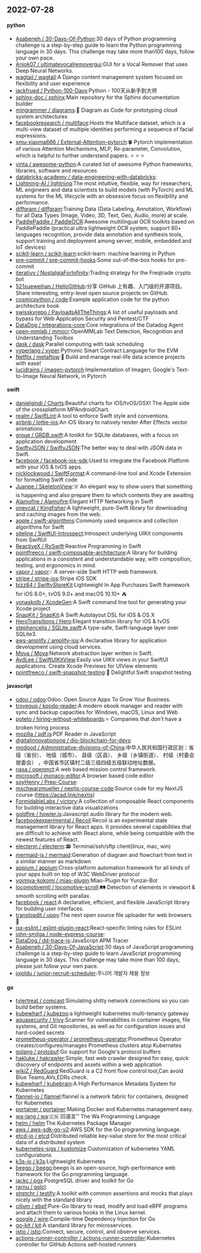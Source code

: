 ## 2022-07-28

#### python
* [Asabeneh / 30-Days-Of-Python](https://github.com/Asabeneh/30-Days-Of-Python):30 days of Python programming challenge is a step-by-step guide to learn the Python programming language in 30 days. This challenge may take more than100 days, follow your own pace.
* [Anjok07 / ultimatevocalremovergui](https://github.com/Anjok07/ultimatevocalremovergui):GUI for a Vocal Remover that uses Deep Neural Networks.
* [wagtail / wagtail](https://github.com/wagtail/wagtail):A Django content management system focused on flexibility and user experience
* [jackfrued / Python-100-Days](https://github.com/jackfrued/Python-100-Days):Python - 100天从新手到大师
* [sphinx-doc / sphinx](https://github.com/sphinx-doc/sphinx):Main repository for the Sphinx documentation builder
* [mingrammer / diagrams](https://github.com/mingrammer/diagrams):🎨
Diagram as Code for prototyping cloud system architectures
* [facebookresearch / multiface](https://github.com/facebookresearch/multiface):Hosts the Multiface dataset, which is a multi-view dataset of multiple identities performing a sequence of facial expressions.
* [xmu-xiaoma666 / External-Attention-pytorch](https://github.com/xmu-xiaoma666/External-Attention-pytorch):🍀
Pytorch implementation of various Attention Mechanisms, MLP, Re-parameter, Convolution, which is helpful to further understand papers.
⭐
⭐
⭐
* [vinta / awesome-python](https://github.com/vinta/awesome-python):A curated list of awesome Python frameworks, libraries, software and resources
* [databricks-academy / data-engineering-with-databricks](https://github.com/databricks-academy/data-engineering-with-databricks):
* [Lightning-AI / lightning](https://github.com/Lightning-AI/lightning):The most intuitive, flexible, way for researchers, ML engineers and data scientists to build models (with PyTorch) and ML systems for the ML lifecycle with an obsessive focus on flexibility and performance.
* [diffgram / diffgram](https://github.com/diffgram/diffgram):Training Data (Data Labeling, Annotation, Workflow) for all Data Types (Image, Video, 3D, Text, Geo, Audio, more) at scale.
* [PaddlePaddle / PaddleOCR](https://github.com/PaddlePaddle/PaddleOCR):Awesome multilingual OCR toolkits based on PaddlePaddle (practical ultra lightweight OCR system, support 80+ languages recognition, provide data annotation and synthesis tools, support training and deployment among server, mobile, embedded and IoT devices)
* [scikit-learn / scikit-learn](https://github.com/scikit-learn/scikit-learn):scikit-learn: machine learning in Python
* [pre-commit / pre-commit-hooks](https://github.com/pre-commit/pre-commit-hooks):Some out-of-the-box hooks for pre-commit
* [iterativv / NostalgiaForInfinity](https://github.com/iterativv/NostalgiaForInfinity):Trading strategy for the Freqtrade crypto bot
* [521xueweihan / HelloGitHub](https://github.com/521xueweihan/HelloGitHub):分享 GitHub 上有趣、入门级的开源项目。Share interesting, entry-level open source projects on GitHub.
* [cosmicpython / code](https://github.com/cosmicpython/code):Example application code for the python architecture book
* [swisskyrepo / PayloadsAllTheThings](https://github.com/swisskyrepo/PayloadsAllTheThings):A list of useful payloads and bypass for Web Application Security and Pentest/CTF
* [DataDog / integrations-core](https://github.com/DataDog/integrations-core):Core integrations of the Datadog Agent
* [open-mmlab / mmocr](https://github.com/open-mmlab/mmocr):OpenMMLab Text Detection, Recognition and Understanding Toolbox
* [dask / dask](https://github.com/dask/dask):Parallel computing with task scheduling
* [vyperlang / vyper](https://github.com/vyperlang/vyper):Pythonic Smart Contract Language for the EVM
* [Netflix / metaflow](https://github.com/Netflix/metaflow):🚀
Build and manage real-life data science projects with ease!
* [lucidrains / imagen-pytorch](https://github.com/lucidrains/imagen-pytorch):Implementation of Imagen, Google's Text-to-Image Neural Network, in Pytorch

#### swift
* [danielgindi / Charts](https://github.com/danielgindi/Charts):Beautiful charts for iOS/tvOS/OSX! The Apple side of the crossplatform MPAndroidChart.
* [realm / SwiftLint](https://github.com/realm/SwiftLint):A tool to enforce Swift style and conventions.
* [airbnb / lottie-ios](https://github.com/airbnb/lottie-ios):An iOS library to natively render After Effects vector animations
* [groue / GRDB.swift](https://github.com/groue/GRDB.swift):A toolkit for SQLite databases, with a focus on application development
* [SwiftyJSON / SwiftyJSON](https://github.com/SwiftyJSON/SwiftyJSON):The better way to deal with JSON data in Swift.
* [facebook / facebook-ios-sdk](https://github.com/facebook/facebook-ios-sdk):Used to integrate the Facebook Platform with your iOS & tvOS apps.
* [nicklockwood / SwiftFormat](https://github.com/nicklockwood/SwiftFormat):A command-line tool and Xcode Extension for formatting Swift code
* [Juanpe / SkeletonView](https://github.com/Juanpe/SkeletonView):☠️
An elegant way to show users that something is happening and also prepare them to which contents they are awaiting
* [Alamofire / Alamofire](https://github.com/Alamofire/Alamofire):Elegant HTTP Networking in Swift
* [onevcat / Kingfisher](https://github.com/onevcat/Kingfisher):A lightweight, pure-Swift library for downloading and caching images from the web.
* [apple / swift-algorithms](https://github.com/apple/swift-algorithms):Commonly used sequence and collection algorithms for Swift
* [siteline / SwiftUI-Introspect](https://github.com/siteline/SwiftUI-Introspect):Introspect underlying UIKit components from SwiftUI
* [ReactiveX / RxSwift](https://github.com/ReactiveX/RxSwift):Reactive Programming in Swift
* [pointfreeco / swift-composable-architecture](https://github.com/pointfreeco/swift-composable-architecture):A library for building applications in a consistent and understandable way, with composition, testing, and ergonomics in mind.
* [vapor / vapor](https://github.com/vapor/vapor):💧
A server-side Swift HTTP web framework.
* [stripe / stripe-ios](https://github.com/stripe/stripe-ios):Stripe iOS SDK
* [bizz84 / SwiftyStoreKit](https://github.com/bizz84/SwiftyStoreKit):Lightweight In App Purchases Swift framework for iOS 8.0+, tvOS 9.0+ and macOS 10.10+
⛺
* [yonaskolb / XcodeGen](https://github.com/yonaskolb/XcodeGen):A Swift command line tool for generating your Xcode project
* [SnapKit / SnapKit](https://github.com/SnapKit/SnapKit):A Swift Autolayout DSL for iOS & OS X
* [HeroTransitions / Hero](https://github.com/HeroTransitions/Hero):Elegant transition library for iOS & tvOS
* [stephencelis / SQLite.swift](https://github.com/stephencelis/SQLite.swift):A type-safe, Swift-language layer over SQLite3.
* [aws-amplify / amplify-ios](https://github.com/aws-amplify/amplify-ios):A declarative library for application development using cloud services.
* [Moya / Moya](https://github.com/Moya/Moya):Network abstraction layer written in Swift.
* [AvdLee / SwiftUIKitView](https://github.com/AvdLee/SwiftUIKitView):Easily use UIKit views in your SwiftUI applications. Create Xcode Previews for UIView elements
* [pointfreeco / swift-snapshot-testing](https://github.com/pointfreeco/swift-snapshot-testing):📸
Delightful Swift snapshot testing.

#### javascript
* [odoo / odoo](https://github.com/odoo/odoo):Odoo. Open Source Apps To Grow Your Business.
* [troyeguo / koodo-reader](https://github.com/troyeguo/koodo-reader):A modern ebook manager and reader with sync and backup capacities for Windows, macOS, Linux and Web
* [poteto / hiring-without-whiteboards](https://github.com/poteto/hiring-without-whiteboards):⭐️
Companies that don't have a broken hiring process
* [mozilla / pdf.js](https://github.com/mozilla/pdf.js):PDF Reader in JavaScript
* [digitalinnovationone / dio-blockchain-for-devs](https://github.com/digitalinnovationone/dio-blockchain-for-devs):
* [modood / Administrative-divisions-of-China](https://github.com/modood/Administrative-divisions-of-China):中华人民共和国行政区划：省级（省份）、 地级（城市）、 县级（区县）、 乡级（乡镇街道）、 村级（村委会居委会） ，中国省市区镇村二级三级四级五级联动地址数据。
* [nasa / openmct](https://github.com/nasa/openmct):A web based mission control framework.
* [microsoft / monaco-editor](https://github.com/microsoft/monaco-editor):A browser based code editor
* [soyHenry / Prep-Course](https://github.com/soyHenry/Prep-Course):
* [mschwarzmueller / nextjs-course-code](https://github.com/mschwarzmueller/nextjs-course-code):Source code for my NextJS course (https://acad.link/nextjs)
* [FormidableLabs / victory](https://github.com/FormidableLabs/victory):A collection of composable React components for building interactive data visualizations
* [goldfire / howler.js](https://github.com/goldfire/howler.js):Javascript audio library for the modern web.
* [facebookexperimental / Recoil](https://github.com/facebookexperimental/Recoil):Recoil is an experimental state management library for React apps. It provides several capabilities that are difficult to achieve with React alone, while being compatible with the newest features of React.
* [electerm / electerm](https://github.com/electerm/electerm):📻
Terminal/ssh/sftp client(linux, mac, win)
* [mermaid-js / mermaid](https://github.com/mermaid-js/mermaid):Generation of diagram and flowchart from text in a similar manner as markdown
* [appium / appium](https://github.com/appium/appium):Cross-platform automation framework for all kinds of your apps built on top of W3C WebDriver protocol
* [yoimiya-kokomi / miao-plugin](https://github.com/yoimiya-kokomi/miao-plugin):Miao-Plugin for Yunzai-Bot
* [locomotivemtl / locomotive-scroll](https://github.com/locomotivemtl/locomotive-scroll):🛤
Detection of elements in viewport & smooth scrolling with parallax.
* [facebook / react](https://github.com/facebook/react):A declarative, efficient, and flexible JavaScript library for building user interfaces.
* [transloadit / uppy](https://github.com/transloadit/uppy):The next open source file uploader for web browsers
🐶
* [jsx-eslint / eslint-plugin-react](https://github.com/jsx-eslint/eslint-plugin-react):React-specific linting rules for ESLint
* [john-smilga / node-express-course](https://github.com/john-smilga/node-express-course):
* [DataDog / dd-trace-js](https://github.com/DataDog/dd-trace-js):JavaScript APM Tracer
* [Asabeneh / 30-Days-Of-JavaScript](https://github.com/Asabeneh/30-Days-Of-JavaScript):30 days of JavaScript programming challenge is a step-by-step guide to learn JavaScript programming language in 30 days. This challenge may take more than 100 days, please just follow your own pace.
* [jojoldu / junior-recruit-scheduler](https://github.com/jojoldu/junior-recruit-scheduler):주니어 개발자 채용 정보

#### go
* [tylertreat / comcast](https://github.com/tylertreat/comcast):Simulating shitty network connections so you can build better systems.
* [kubewharf / kubezoo](https://github.com/kubewharf/kubezoo):a lightweight kubernetes multi-tenancy gateway
* [aquasecurity / trivy](https://github.com/aquasecurity/trivy):Scanner for vulnerabilities in container images, file systems, and Git repositories, as well as for configuration issues and hard-coded secrets
* [prometheus-operator / prometheus-operator](https://github.com/prometheus-operator/prometheus-operator):Prometheus Operator creates/configures/manages Prometheus clusters atop Kubernetes
* [golang / protobuf](https://github.com/golang/protobuf):Go support for Google's protocol buffers
* [hakluke / hakrawler](https://github.com/hakluke/hakrawler):Simple, fast web crawler designed for easy, quick discovery of endpoints and assets within a web application
* [wikiZ / RedGuard](https://github.com/wikiZ/RedGuard):RedGuard is a C2 front flow control tool,Can avoid Blue Teams,AVs,EDRs check.
* [kubewharf / kubebrain](https://github.com/kubewharf/kubebrain):A High Performance Metadata System for Kubernetes
* [flannel-io / flannel](https://github.com/flannel-io/flannel):flannel is a network fabric for containers, designed for Kubernetes
* [portainer / portainer](https://github.com/portainer/portainer):Making Docker and Kubernetes management easy.
* [wa-lang / wa](https://github.com/wa-lang/wa):🇨🇳
凹语言™ The Wa Programming Language
* [helm / helm](https://github.com/helm/helm):The Kubernetes Package Manager
* [aws / aws-sdk-go-v2](https://github.com/aws/aws-sdk-go-v2):AWS SDK for the Go programming language.
* [etcd-io / etcd](https://github.com/etcd-io/etcd):Distributed reliable key-value store for the most critical data of a distributed system
* [kubernetes-sigs / kustomize](https://github.com/kubernetes-sigs/kustomize):Customization of kubernetes YAML configurations
* [k3s-io / k3s](https://github.com/k3s-io/k3s):Lightweight Kubernetes
* [beego / beego](https://github.com/beego/beego):beego is an open-source, high-performance web framework for the Go programming language.
* [jackc / pgx](https://github.com/jackc/pgx):PostgreSQL driver and toolkit for Go
* [rarnu / golcl](https://github.com/rarnu/golcl):
* [stretchr / testify](https://github.com/stretchr/testify):A toolkit with common assertions and mocks that plays nicely with the standard library
* [cilium / ebpf](https://github.com/cilium/ebpf):Pure-Go library to read, modify and load eBPF programs and attach them to various hooks in the Linux kernel.
* [google / wire](https://github.com/google/wire):Compile-time Dependency Injection for Go
* [go-kit / kit](https://github.com/go-kit/kit):A standard library for microservices.
* [istio / istio](https://github.com/istio/istio):Connect, secure, control, and observe services.
* [actions-runner-controller / actions-runner-controller](https://github.com/actions-runner-controller/actions-runner-controller):Kubernetes controller for GitHub Actions self-hosted runners
